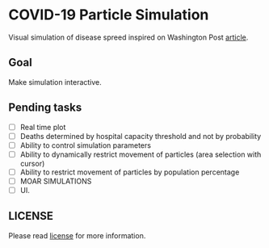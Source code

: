 # COVID-19 Particle Simulation

Visual simulation of disease spreed inspired on Washington Post
[article](https://www.washingtonpost.com/graphics/2020/world/corona-simulator/).

## Goal

Make simulation interactive.

## Pending tasks

- [ ] Real time plot
- [ ] Deaths determined by hospital capacity threshold and not by probability
- [ ] Ability to control simulation parameters
- [ ] Ability to dynamically restrict movement of particles (area selection with cursor)
- [ ] Ability to restrict movement of particles by population percentage
- [ ] MOAR SIMULATIONS
- [ ] UI.

## LICENSE

Please read [license](LICENSE) for more information.